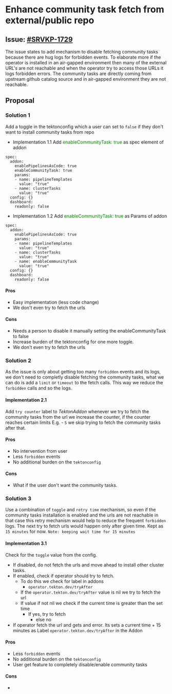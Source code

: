 # Enhance community task fetch from external/public repo

## Issue: [#SRVKP-1729](https://issues.redhat.com/browse/SRVKP-1729)

The issue states to add mechanism to disable fetching community tasks because there are hug logs for forbidden events.
To elaborate more if the operator is installed in an air-gapped environment then many of the external URL's are not reachable and when the operator try to access those URLs it logs forbidden errors.
The community tasks are directly coming from upstream github catalog source and in air-gapped environment they are not reachable.


## Proposal
### Solution 1
Add a toggle in the tektonconfig which a user can set to `false` if they don't want to install community tasks from repo

- Implementation 1.1 
    Add <span style="color: green"> enableCommunityTask: true </span> as spec element of addon

```
spec:
  addon:
    enablePipelinesAsCode: true
    enableCommunityTask: true 
    params:
    - name: pipelineTemplates
      value: "true"
    - name: clusterTasks
      value: "true"
  config: {}
  dashboard:
    readonly: false
```
- Implementation 1.2
    Add <span style="color: green"> enableCommunityTask: true </span> as Params of addon


```
spec:
  addon:
    enablePipelinesAsCode: true
    params:
    - name: pipelineTemplates
      value: "true"
    - name: clusterTasks
      value: "true"
    - name: enableCommunityTask  
      value: "true"
  config: {}
  dashboard:
    readonly: false
```
#### Pros
- Easy implementation (less code change)
- We don't even try to fetch the urls

#### Cons
- Needs a person to disable it manually setting the enableCommunityTask to false
- Increase burden of the tektonconfig for one more toggle.
- We don't even try to fetch the urls




### Solution 2
As the issue is only about getting too many `forbidden` events and its logs, we don't need to completly disable fetching the community tasks, what we can do is add a `limit` or `timeout` to the fetch calls.
This way we reduce the `forbidden` calls and so the logs.

#### Implementation 2.1
Add `try counter` label to <i>TektonAddon</i> whenever we try to fetch the community tasks from the url we increase the counter, if the counter reaches certain limits E.g. - `5` we skip trying to fetch the community tasks after that.

#### Pros
- No intervention from user
- Less `forbidden` events
- No additional burden on the `tektonconfig`

#### Cons
- What if the user don't want the community tasks.

### Solution 3
Use a combination of `toggle` and `retry time` mechanism, so even if the community tasks installation is enabled and the urls are not reachable in that case this retry mechanism would help to reduce the  frequent `forbidden` logs. The next try to fetch urls would happen only after given time. 
Kept as `15 minutes` for now.
`Note: keeping wait time for 15 minutes`

#### Implementation 3.1
Check for the `toggle` value from the config.
- If disabled, do not fetch the urls and move ahead to install other cluster tasks.
- If enabled, check if operator should try to fetch.
    - To do this we check for label in addons
        - `operator.tekton.dev/tryAfter`
    - If the `operator.tekton.dev/tryAfter` value is nil we try to fetch the url
    - If value if not nil we check if the current time is greater than the set time
        - If yes, try to fetch
            - else no
- If operator fetch the url and gets and error. Its sets a current time + 15 minutes as Label  `operator.tekton.dev/tryAfter` in the Addon
    

#### Pros
- Less `forbidden` events
- No additional burden on the `tektonconfig`
- User get feature to completely disable/enable community tasks 

#### Cons
- 

